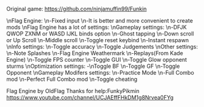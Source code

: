 Original game: https://github.com/ninjamuffin99/Funkin

\nFlag Engine:
    \n-Fixed input
    \n-It is better and more convenient to create mods
\nFlag Engine has a lot of settings:
\nGameplay settings:
    \n-DFJK QWOP ZXNM or WASD IJKL binds option
    \n-Ghost tapping
    \n-Down scroll or Up Scroll
    \n-Middle scroll
    \n-Toggle reset keybind
    \n-Instant respawn
\nInfo settings:
    \n-Toggle accuracy
    \n-Toggle Judgements
\nOther settings:
    \n-Note Splashes
    \n-Flag Engine Weathermark
    \n-Replays(From Kade Engine)
    \n-Toggle FPS counter
    \n-Toggle GUI
    \n-Toggle Glow opponent sturms
\nOptimization settings:
    -\nToggle BF
    \n-Toggle GF
    \n-Toggle Opponent
\nGameplay Modifers settings:
    \n-Practice Mode
    \n-Full Combo mod
    \n-Perfect Full Combo mod
    \n-Toggle cheating

Flag Engine by OldFlag
Thanks for help:FunkyPikmin https://www.youtube.com/channel/UCJAEffFHkDM1g8Nrvea0FYg
